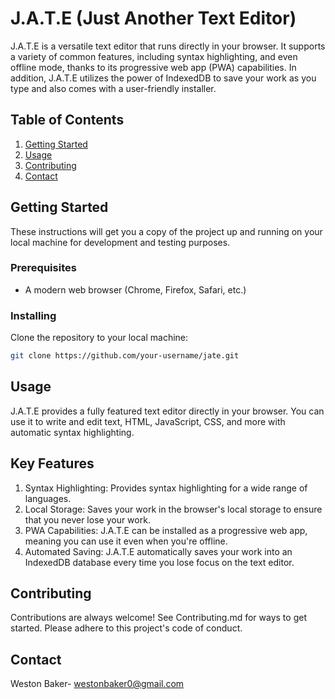 # J.A.T.E (Just Another Text Editor)

J.A.T.E is a versatile text editor that runs directly in your browser. It supports a variety of common features, including syntax highlighting, and even offline mode, thanks to its progressive web app (PWA) capabilities. In addition, J.A.T.E utilizes the power of IndexedDB to save your work as you type and also comes with a user-friendly installer.

## Table of Contents

1. [Getting Started](#getting-started)
2. [Usage](#usage)
3. [Contributing](#contributing)
4. [Contact](#contact)

## Getting Started

These instructions will get you a copy of the project up and running on your local machine for development and testing purposes.

### Prerequisites

- A modern web browser (Chrome, Firefox, Safari, etc.)

### Installing

Clone the repository to your local machine:

```bash
git clone https://github.com/your-username/jate.git
```
## Usage
J.A.T.E provides a fully featured text editor directly in your browser. You can use it to write and edit text, HTML, JavaScript, CSS, and more with automatic syntax highlighting.

## Key Features
1. Syntax Highlighting: Provides syntax highlighting for a wide range of languages.
2. Local Storage: Saves your work in the browser's local storage to ensure that you never lose your work.
3. PWA Capabilities: J.A.T.E can be installed as a progressive web app, meaning you can use it even when you're offline.
4. Automated Saving: J.A.T.E automatically saves your work into an IndexedDB database every time you lose focus on the text editor.

## Contributing
Contributions are always welcome! See Contributing.md for ways to get started. Please adhere to this project's code of conduct.

## Contact
Weston Baker- westonbaker0@gmail.com
